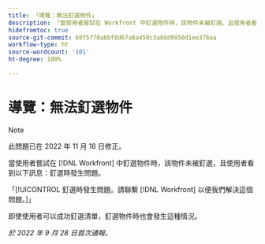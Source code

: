 ```yaml
---
title: 「導覽：無法釘選物件」
description: 「當使用者嘗試在 Workfront 中釘選物件時，該物件未被釘選，且使用者看到以下訊息：釘選時發生問題。請聯繫 Workfront 以便我們解決這個問題。」
hidefromtoc: true
source-git-commit: 60f5f70a6bf8d67a8a450c3a8dd9950d1ee376aa
workflow-type: ht
source-wordcount: '101'
ht-degree: 100%

---
```



# 導覽：無法釘選物件

>[!NOTE]
>
>此問題已在 2022 年 11 月 16 日修正。

當使用者嘗試在 [!DNL Workfront] 中釘選物件時，該物件未被釘選，且使用者看到以下訊息：釘選時發生問題。

「[!UICONTROL 釘選時發生問題。請聯繫 [!DNL Workfront] 以便我們解決這個問題。]」

即使使用者可以成功釘選清單，釘選物件時也會發生這種情況。

_於 2022 年 9 月 28 日首次通報。_

